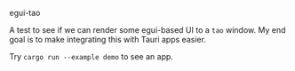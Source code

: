 egui-tao

A test to see if we can render some egui-based UI to a `tao` window.
My end goal is to make integrating this with Tauri apps easier.

Try `cargo run --example demo` to see an app.
